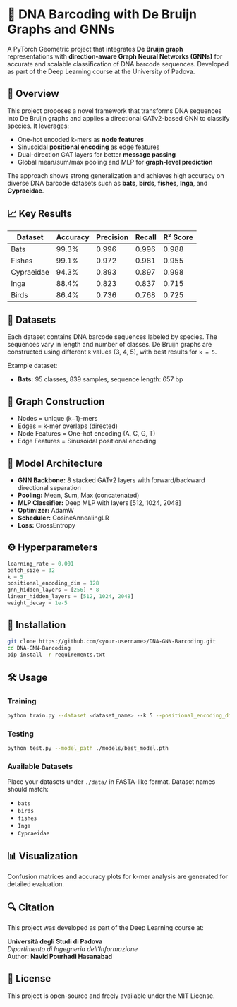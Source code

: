 
# 🧬 DNA Barcoding with De Bruijn Graphs and GNNs

A PyTorch Geometric project that integrates **De Bruijn graph** representations with **direction-aware Graph Neural Networks (GNNs)** for accurate and scalable classification of DNA barcode sequences. Developed as part of the Deep Learning course at the University of Padova.

## 📘 Overview

This project proposes a novel framework that transforms DNA sequences into De Bruijn graphs and applies a directional GATv2-based GNN to classify species. It leverages:

- One-hot encoded k-mers as **node features**
- Sinusoidal **positional encoding** as edge features
- Dual-direction GAT layers for better **message passing**
- Global mean/sum/max pooling and MLP for **graph-level prediction**

The approach shows strong generalization and achieves high accuracy on diverse DNA barcode datasets such as **bats**, **birds**, **fishes**, **Inga**, and **Cypraeidae**.

## 📈 Key Results

| Dataset     | Accuracy | Precision | Recall | R² Score |
|-------------|----------|-----------|--------|----------|
| Bats        | 99.3%    | 0.996     | 0.996  | 0.988    |
| Fishes      | 99.1%    | 0.972     | 0.981  | 0.955    |
| Cypraeidae  | 94.3%    | 0.893     | 0.897  | 0.998    |
| Inga        | 88.4%    | 0.823     | 0.837  | 0.715    |
| Birds       | 86.4%    | 0.736     | 0.768  | 0.725    |

## 🧪 Datasets

Each dataset contains DNA barcode sequences labeled by species. The sequences vary in length and number of classes. De Bruijn graphs are constructed using different `k` values (3, 4, 5), with best results for `k = 5`.

Example dataset:
- **Bats:** 95 classes, 839 samples, sequence length: 657 bp

## 🧬 Graph Construction

- Nodes = unique (k−1)-mers  
- Edges = k-mer overlaps (directed)  
- Node Features = One-hot encoding (A, C, G, T)  
- Edge Features = Sinusoidal positional encoding  

## 🧠 Model Architecture

- **GNN Backbone:** 8 stacked GATv2 layers with forward/backward directional separation
- **Pooling:** Mean, Sum, Max (concatenated)
- **MLP Classifier:** Deep MLP with layers [512, 1024, 2048]
- **Optimizer:** AdamW  
- **Scheduler:** CosineAnnealingLR  
- **Loss:** CrossEntropy

## ⚙️ Hyperparameters

```python
learning_rate = 0.001
batch_size = 32
k = 5
positional_encoding_dim = 128
gnn_hidden_layers = [256] * 8
linear_hidden_layers = [512, 1024, 2048]
weight_decay = 1e-5
```

## 🚀 Installation

```bash
git clone https://github.com/<your-username>/DNA-GNN-Barcoding.git
cd DNA-GNN-Barcoding
pip install -r requirements.txt
```

## 🛠️ Usage

### Training
```bash
python train.py --dataset <dataset_name> --k 5 --positional_encoding_dim 128
```

### Testing
```bash
python test.py --model_path ./models/best_model.pth
```

### Available Datasets
Place your datasets under `./data/` in FASTA-like format. Dataset names should match:
- `bats`
- `birds`
- `fishes`
- `Inga`
- `Cypraeidae`

## 📊 Visualization

Confusion matrices and accuracy plots for k-mer analysis are generated for detailed evaluation.

## 🔍 Citation

This project was developed as part of the Deep Learning course at:

**Università degli Studi di Padova**  
*Dipartimento di Ingegneria dell’Informazione*  
Author: **Navid Pourhadi Hasanabad**

## 📄 License

This project is open-source and freely available under the MIT License.
